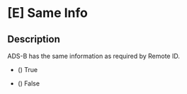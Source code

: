 # [E] Same Info

## Description

ADS-B has the same information as required by Remote ID.

* () True
* () False


